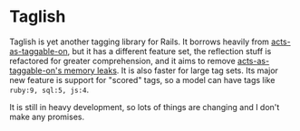 Taglish
=======

Taglish is yet another tagging library for Rails.
It borrows heavily from [acts-as-taggable-on](https://github.com/mbleigh/acts-as-taggable-on), but it has a different feature set, the reflection stuff is refactored for greater comprehension, and it aims to remove [acts-as-taggable-on's memory leaks](https://github.com/mbleigh/acts-as-taggable-on/issues/94).
It is also faster for large tag sets.
Its major new feature is support for "scored" tags, so a model can have tags like `ruby:9, sql:5, js:4`.

It is still in heavy development, so lots of things are changing and I don't make any promises.


